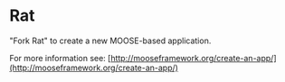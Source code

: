 Rat
=====

"Fork Rat" to create a new MOOSE-based application.

For more information see: [http://mooseframework.org/create-an-app/](http://mooseframework.org/create-an-app/)
